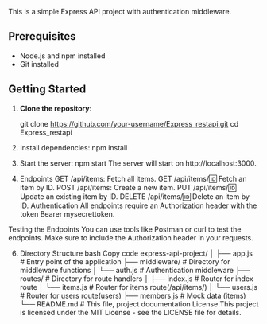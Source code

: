 This is a simple Express API project with authentication middleware.

## Prerequisites

- Node.js and npm installed
- Git installed

## Getting Started

1. **Clone the repository**:

   git clone https://github.com/your-username/Express_restapi.git
   cd Express_restapi

2. Install dependencies:
npm install

4. Start the server:
npm start
The server will start on http://localhost:3000.

4. Endpoints
GET /api/items: Fetch all items.
GET /api/items/:id: Fetch an item by ID.
POST /api/items: Create a new item.
PUT /api/items/:id: Update an existing item by ID.
DELETE /api/items/:id: Delete an item by ID.
Authentication
All endpoints require an Authorization header with the token Bearer mysecrettoken.

Testing the Endpoints
You can use tools like Postman or curl to test the endpoints. Make sure to include the Authorization header in your requests.

6. Directory Structure
bash
Copy code
express-api-project/
│
├── app.js           # Entry point of the application
├── middleware/      # Directory for middleware functions
│   └── auth.js      # Authentication middleware
├── routes/          # Directory for route handlers
│   ├── index.js     # Router for index route
│   └── items.js     # Router for items route(/api/items/)
│   └── users.js     # Router for users route(users)
├── members.js       # Mock data (items)
└── README.md        # This file, project documentation
License
This project is licensed under the MIT License - see the LICENSE file for details.
